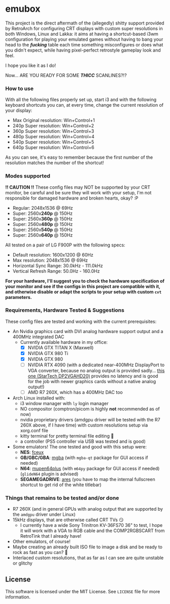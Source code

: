 # emubox

This project is the direct aftermath of the (allegedly) shitty support provided by RetroArch for configuring CRT displays with custom super resolutions in both Windows, Linux and Lakka: it aims at having a shortcut-based i3wm configuration for playing your emulated games without having to bang your head to the _**fucking**_ table each time something misconfigures or does what you didn't expect, while having pixel-perfect retrostyle gameplay look and feel.

I hope you like it as I do!

Now... ARE YOU READY FOR SOME _**THICC**_ SCANLINES?!?

### How to use

With all the following files properly set up, start i3 and with the following keyboard shortcuts you can, at every time, change the current resolution of your display:

- Max Original resolution: Win+Control+1
- 240p Super resolution: Win+Control+2
- 360p Super resolution: Win+Control+3
- 480p Super resolution: Win+Control+4
- 540p Super resolution: Win+Control+5
- 640p Super resolution: Win+Control+6

As you can see, it's easy to remember because the first number of the resolution matches the number of the shortcut!

### Modes supported

**!! CAUTION !!** These config files may NOT be supported by your CRT monitor, be careful and be sure they will work with your setup, I'm not responsible for damaged hardware and broken hearts, okay? :P

- Regular: 2048x1536 @ 69Hz
- Super: 2560x**240p** @ 150Hz
- Super: 2560x**360p** @ 150Hz
- Super: 2560x**480p** @ 150Hz
- Super: 2560x**540p** @ 150Hz
- Super: 2560x**640p** @ 150Hz

All tested on a pair of LG F900P with the following specs:

- Default resolution: 1600x1200 @ 60Hz
- Max resolution: 2048x1536 @ 69Hz
- Horizontal Sync Range: 30.0kHz - 111.0kHz
- Vertical Refresh Range: 50.0Hz - 160.0Hz

**For your hardware, I'll suggest you to check the hardware specification of your monitor and see if the configs in this project are compatible with it, and otherwise disable or adapt the scripts to your setup with custom `cvt` parameters.**

### Requirements, Hardware Tested & Suggestions

These config files are tested and working with the current prerequisites:

- An Nvidia graphics card with DVI analog hardware support output and a 400MHz integrated DAC
    - Currently available hardware in my office:
        - [x] NVIDIA GTX TITAN X (Maxwell)
        - [x] NVIDIA GTX 980 Ti
        - [x] NVIDIA GTX 980
        - [ ] NVIDIA RTX 4090 (with a dedicated near-400MHz DisplayPort to VGA converter, because no analog output is provided sadly... [this one (StarTech DP2VGAHD20)](https://www.amazon.it/dp/B0849FTBXQ/) provides no latency and is good for the job with newer graphics cards without a native analog output!)
        - [ ] AMD R7 260X, which has a 400MHz DAC too
- Arch Linux installed with:
    - i3 window manager with `ly` login manager
    - NO compositor (comptron/picom is highly **not** recommended as of now)
    - nvidia proprietary drivers (amdgpu driver will be tested with the R7 260X above, if I have time) with custom resolutions setup via xorg.conf file
    - kitty terminal for pretty terminal file editing :nail_care:
    - a controller (PS5 controller via USB was tested and is good)
- Some emulators! The one tested and good with this setup were:
    - **NES**: [fceux](https://github.com/TASEmulators/fceux)
    - **GB/GBC/GBA**: [mgba](https://github.com/mgba-emu/mgba) (with `mgba-qt` package for GUI access if needed)
    - **N64**: [mupen64plus](https://github.com/mupen64plus/mupen64plus-core) (with `m64py` package for GUI access if needed) (`glideN64` plugin is advised)
    - **SEGAMEGADRIVE**: [ares](https://github.com/ares-emulator/ares) (you have to map the internal fullscreen shortcut to get rid of the white titlebar)

### Things that remains to be tested and/or done

- R7 260X (and in general GPUs with analog output that are supported by the `amdgpu` driver under Linux) 
- 15kHz displays, that are otherwise called CRT TVs :smirk:
    - I currently have a wide Sony Trinitron KV-36FS70 36" to test, I hope it will work with a VGA to RGB cable and the COMP2RGBSCART from RetroTink that I already have!
- Other emulators, of course!
- Maybe creating an already built ISO file to image a disk and be ready to rock as fast as you can? 👀
- Interlaced custom resolutions, that as far as I can see are quite unstable or glitchy

## License

This software is licensed under the MIT License. See `LICENSE` file for more information.
